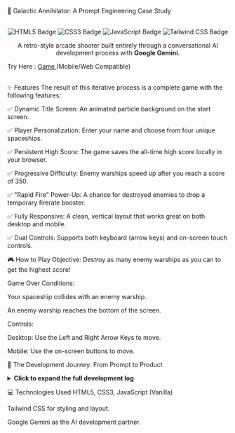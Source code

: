 🚀 Galactic Annihilator: A Prompt Engineering Case Study <br><br>
<p align="center">
  
<img src="https://img.shields.io/badge/HTML5-E34F26?style=for-the-badge&logo=html5&logoColor=white" alt="HTML5 Badge"/>
<img src="https://img.shields.io/badge/CSS3-1572B6?style=for-the-badge&logo=css3&logoColor=white" alt="CSS3 Badge"/>
<img src="https://img.shields.io/badge/JavaScript-F7DF1E?style=for-the-badge&logo=javascript&logoColor=black" alt="JavaScript Badge"/>
<img src="https://img.shields.io/badge/Tailwind_CSS-38B2AC?style=for-the-badge&logo=tailwind-css&logoColor=white" alt="Tailwind CSS Badge"/>
</p>

<p align="center">
A retro-style arcade shooter built entirely through a conversational AI development process with <strong>Google Gemini</strong>.
</p>
Try Here : <a href="https://rajmulik511.github.io/Galactic-Annihilator/" target="_blank">  Game </a> (Mobile/Web Compatible)<br><br>

✨ Features
The result of this iterative process is a complete game with the following features:

✅ Dynamic Title Screen: An animated particle background on the start screen.

✅ Player Personalization: Enter your name and choose from four unique spaceships.

✅ Persistent High Score: The game saves the all-time high score locally in your browser.

✅ Progressive Difficulty: Enemy warships speed up after you reach a score of 350.

✅ "Rapid Fire" Power-Up: A chance for destroyed enemies to drop a temporary firerate booster.

✅ Fully Responsive: A clean, vertical layout that works great on both desktop and mobile.

✅ Dual Controls: Supports both keyboard (arrow keys) and on-screen touch controls.

🎮 How to Play
Objective: Destroy as many enemy warships as you can to get the highest score!

Game Over Conditions:

Your spaceship collides with an enemy warship.

An enemy warship reaches the bottom of the screen.

Controls:

Desktop: Use the Left and Right Arrow Keys to move.

Mobile: Use the on-screen buttons to move.

🤖 The Development Journey: From Prompt to Product
<details>
<summary><strong>Click to expand the full development log</strong></summary>

The game was built feature by feature, with each step initiated by a natural language prompt. This log details the iterative process.

Phase 1: Core Concept & Gameplay
Prompt: "Create a game where a spaceship at the bottom moves left and right, continuously shooting bullets at enemy warships that descend from the top."

Result: Gemini generated the initial HTML file with a functional game loop using the Canvas API, including player movement, continuous shooting, enemy spawning, and basic collision detection.

Phase 2: UI/UX & Mobile Adaptation
Prompt: "Make this game mobile-friendly. Add on-screen touch controls and change the layout to a vertical format that works better on phones."

Result: The code was refactored to include a responsive layout using Tailwind CSS, with touch buttons that appear on mobile devices. The game's aspect ratio and element sizes were adjusted for a better mobile viewing experience.

Phase 3: Personalization & Replayability
Prompt: "Add a flow where the player first enters their name, then selects from four different spaceships before the game starts. The game should also track and display a persistent high score."

Result: New UI screens for name entry and ship selection were added. JavaScript logic was implemented to handle this new pre-game flow and use localStorage to save and retrieve the high score, making the game more engaging.

Phase 4: Adding Dynamic Gameplay Mechanics
Prompt: "Let's add power-ups. Create a 'Rapid Fire' power-up that has a chance to drop from destroyed enemies and temporarily doubles the player's firing speed."

Result: The game logic was expanded to include a power-up system. This involved spawning the power-up on a random chance, detecting its collection by the player, and using a timer to manage the temporary effect.

Prompt: "Increase the game's difficulty. When the player's score crosses 350, make the enemy ships move faster."

Result: A state variable was added to track the difficulty level. The enemy spawning function was modified to generate faster ships once the score threshold was reached, adding a new layer of challenge.

Phase 5: Polishing and Debugging
Prompt: "The game freezes when it starts. I think the images aren't loading correctly. Fix it."

Result: Gemini identified an asynchronous bug where the game tried to draw images before they were loaded. It fixed the code by adding onload handlers to ensure all assets were fully loaded before starting the game loop.

Prompt: "Add a retro-style title and an animated background with shooting stars to the name entry screen to make it more exciting."

Result: A second canvas was added for the background animation, and the HTML/CSS was updated to include a large, stylized game title, enhancing the initial user experience.

</details>

💻 Technologies Used
HTML5, CSS3, JavaScript (Vanilla)

Tailwind CSS for styling and layout.

Google Gemini as the AI development partner.

